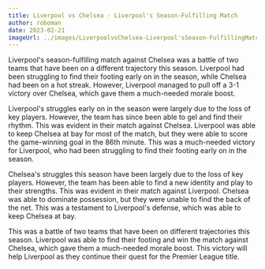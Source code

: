 ```yaml
---
title: Liverpool vs Chelsea - Liverpool's Season-Fulfilling Match
author: roboman
date: 2023-02-21
imageUrl: ../images/LiverpoolvsChelsea-Liverpool'sSeason-FulfillingMatch.png:../../images/LiverpoolvsChelsea-Liverpool'sSeason-FulfillingMatch.png
---
```



Liverpool's season-fulfilling match against Chelsea was a battle of two teams that have been on a different trajectory this season. Liverpool had been struggling to find their footing early on in the season, while Chelsea had been on a hot streak. However, Liverpool managed to pull off a 3-1 victory over Chelsea, which gave them a much-needed morale boost.

Liverpool's struggles early on in the season were largely due to the loss of key players. However, the team has since been able to gel and find their rhythm. This was evident in their match against Chelsea. Liverpool was able to keep Chelsea at bay for most of the match, but they were able to score the game-winning goal in the 86th minute. This was a much-needed victory for Liverpool, who had been struggling to find their footing early on in the season.

 Chelsea's struggles this season have been largely due to the loss of key players. However, the team has been able to find a new identity and play to their strengths. This was evident in their match against Liverpool. Chelsea was able to dominate possession, but they were unable to find the back of the net. This was a testament to Liverpool's defense, which was able to keep Chelsea at bay.

This was a battle of two teams that have been on different trajectories this season. Liverpool was able to find their footing and win the match against Chelsea, which gave them a much-needed morale boost. This victory will help Liverpool as they continue their quest for the Premier League title.
